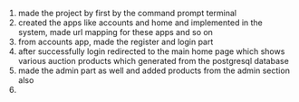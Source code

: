 1. made the project by first by the command prompt terminal
2. created the apps like accounts and home and implemented in the system, made url mapping for these apps and so on
3. from accounts app, made the register and login part 
4. after successfully login redirected to the main home page which shows various auction products which generated from the postgresql database
5. made the admin part as well and added products from the admin section also
6. 
